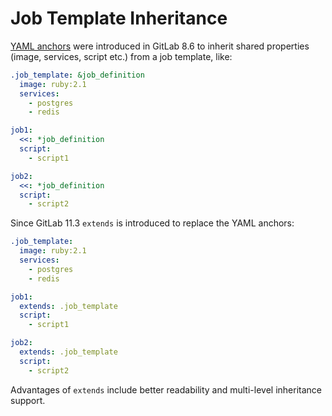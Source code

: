 # Job Template Inheritance

[YAML anchors](https://docs.gitlab.com/ee/ci/yaml/#anchors) were introduced in GitLab 8.6 to inherit shared properties (image, services, script etc.) from a job template, like:

```yaml
.job_template: &job_definition
  image: ruby:2.1
  services:
    - postgres
    - redis

job1:
  <<: *job_definition
  script:
    - script1

job2:
  <<: *job_definition
  script:
    - script2
```

Since GitLab 11.3 `extends` is introduced to replace the YAML anchors:

```yaml
.job_template:
  image: ruby:2.1
  services:
    - postgres
    - redis

job1:
  extends: .job_template
  script:
    - script1

job2:
  extends: .job_template
  script:
    - script2
```

Advantages of `extends` include better readability and multi-level inheritance support.
